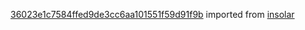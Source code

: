 [36023e1c7584ffed9de3cc6aa101551f59d91f9b](https://github.com/insolar/insolar/commit/36023e1c7584ffed9de3cc6aa101551f59d91f9b) imported from [insolar](https://github.com/insolar/insolar)
